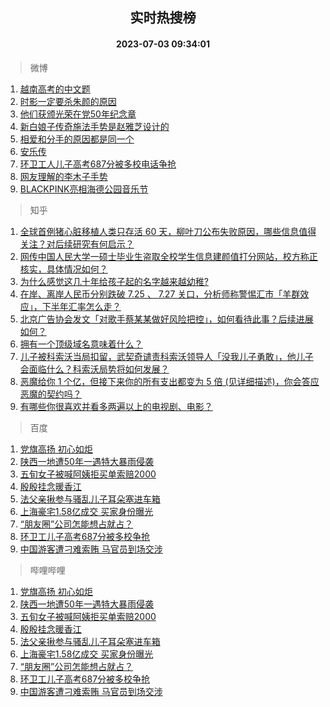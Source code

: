 <div align="center"><h2>实时热搜榜</h2><h4>2023-07-03 09:34:01</h4></div>

> 微博  

1. [越南高考的中文题](https://s.weibo.com/weibo?q=%E8%B6%8A%E5%8D%97%E9%AB%98%E8%80%83%E7%9A%84%E4%B8%AD%E6%96%87%E9%A2%98&t=31&band_rank=1&Refer=top)<br />
2. [时影一定要杀朱颜的原因](https://s.weibo.com/weibo?q=%23%E6%97%B6%E5%BD%B1%E4%B8%80%E5%AE%9A%E8%A6%81%E6%9D%80%E6%9C%B1%E9%A2%9C%E7%9A%84%E5%8E%9F%E5%9B%A0%23&t=31&band_rank=2&Refer=top)<br />
3. [他们获颁光荣在党50年纪念章](https://s.weibo.com/weibo?q=%23%E4%BB%96%E4%BB%AC%E8%8E%B7%E9%A2%81%E5%85%89%E8%8D%A3%E5%9C%A8%E5%85%9A50%E5%B9%B4%E7%BA%AA%E5%BF%B5%E7%AB%A0%23&t=31&band_rank=3&Refer=top)<br />
4. [新白娘子传奇施法手势是赵雅芝设计的](https://s.weibo.com/weibo?q=%23%E6%96%B0%E7%99%BD%E5%A8%98%E5%AD%90%E4%BC%A0%E5%A5%87%E6%96%BD%E6%B3%95%E6%89%8B%E5%8A%BF%E6%98%AF%E8%B5%B5%E9%9B%85%E8%8A%9D%E8%AE%BE%E8%AE%A1%E7%9A%84%23&t=31&band_rank=4&Refer=top)<br />
5. [相爱和分手的原因都是同一个](https://s.weibo.com/weibo?q=%E7%9B%B8%E7%88%B1%E5%92%8C%E5%88%86%E6%89%8B%E7%9A%84%E5%8E%9F%E5%9B%A0%E9%83%BD%E6%98%AF%E5%90%8C%E4%B8%80%E4%B8%AA&t=31&band_rank=5&Refer=top)<br />
6. [安乐传](https://s.weibo.com/weibo?q=%E5%AE%89%E4%B9%90%E4%BC%A0&t=31&band_rank=6&Refer=top)<br />
7. [环卫工人儿子高考687分被多校电话争抢](https://s.weibo.com/weibo?q=%23%E7%8E%AF%E5%8D%AB%E5%B7%A5%E4%BA%BA%E5%84%BF%E5%AD%90%E9%AB%98%E8%80%83687%E5%88%86%E8%A2%AB%E5%A4%9A%E6%A0%A1%E7%94%B5%E8%AF%9D%E4%BA%89%E6%8A%A2%23&t=31&band_rank=7&Refer=top)<br />
8. [网友理解的李木子手势](https://s.weibo.com/weibo?q=%23%E7%BD%91%E5%8F%8B%E7%90%86%E8%A7%A3%E7%9A%84%E6%9D%8E%E6%9C%A8%E5%AD%90%E6%89%8B%E5%8A%BF%23&t=31&band_rank=8&Refer=top)<br />
9. [BLACKPINK亮相海德公园音乐节](https://s.weibo.com/weibo?q=%23BLACKPINK%E4%BA%AE%E7%9B%B8%E6%B5%B7%E5%BE%B7%E5%85%AC%E5%9B%AD%E9%9F%B3%E4%B9%90%E8%8A%82%23&t=31&band_rank=9&Refer=top)<br />

> 知乎  

1. [全球首例猪心脏移植人类只存活 60 天，柳叶刀公布失败原因，哪些信息值得关注？对后续研究有何启示？](https://www.zhihu.com/question/609926133)<br />
2. [网传中国人民大学一硕士毕业生盗取全校学生信息建颜值打分网站，校方称正核实，具体情况如何？](https://www.zhihu.com/question/609906518)<br />
3. [为什么感觉这几十年给孩子起的名字越来越幼稚?](https://www.zhihu.com/question/608128511)<br />
4. [在岸、离岸人民币分别跌破 7.25 、 7.27 关口，分析师称警惕汇市「羊群效应」，下半年汇率怎么走？](https://www.zhihu.com/question/609552420)<br />
5. [北京广告协会发文「对歌手蔡某某做好风险把控」，如何看待此事？后续进展如何？](https://www.zhihu.com/question/609892459)<br />
6. [拥有一个顶级域名意味着什么？](https://www.zhihu.com/question/20091009)<br />
7. [儿子被科索沃当局扣留，武契奇谴责科索沃领导人「没我儿子勇敢」，他儿子会面临什么？科索沃局势将如何发展？](https://www.zhihu.com/question/609485354)<br />
8. [恶魔给你 1 个亿，但接下来你的所有支出都变为 5 倍 (见详细描述)，你会答应恶魔的契约吗？](https://www.zhihu.com/question/608441800)<br />
9. [有哪些你很喜欢并看多两遍以上的电视剧、电影？](https://www.zhihu.com/question/598839861)<br />

> 百度  

1. [党旗高扬 初心如炬](https://www.baidu.com/s?wd=%E5%85%9A%E6%97%97%E9%AB%98%E6%89%AC+%E5%88%9D%E5%BF%83%E5%A6%82%E7%82%AC&sa=fyb_news&rsv_dl=fyb_news)<br />
2. [陕西一地遭50年一遇特大暴雨侵袭](https://www.baidu.com/s?wd=%E9%99%95%E8%A5%BF%E4%B8%80%E5%9C%B0%E9%81%AD50%E5%B9%B4%E4%B8%80%E9%81%87%E7%89%B9%E5%A4%A7%E6%9A%B4%E9%9B%A8%E4%BE%B5%E8%A2%AD&sa=fyb_news&rsv_dl=fyb_news)<br />
3. [五旬女子被喊阿姨拒买单索赔2000](https://www.baidu.com/s?wd=%E4%BA%94%E6%97%AC%E5%A5%B3%E5%AD%90%E8%A2%AB%E5%96%8A%E9%98%BF%E5%A7%A8%E6%8B%92%E4%B9%B0%E5%8D%95%E7%B4%A2%E8%B5%942000&sa=fyb_news&rsv_dl=fyb_news)<br />
4. [殷殷挂念暖香江](https://www.baidu.com/s?wd=%E6%AE%B7%E6%AE%B7%E6%8C%82%E5%BF%B5%E6%9A%96%E9%A6%99%E6%B1%9F&sa=fyb_news&rsv_dl=fyb_news)<br />
5. [法父亲揪参与骚乱儿子耳朵塞进车箱](https://www.baidu.com/s?wd=%E6%B3%95%E7%88%B6%E4%BA%B2%E6%8F%AA%E5%8F%82%E4%B8%8E%E9%AA%9A%E4%B9%B1%E5%84%BF%E5%AD%90%E8%80%B3%E6%9C%B5%E5%A1%9E%E8%BF%9B%E8%BD%A6%E7%AE%B1&sa=fyb_news&rsv_dl=fyb_news)<br />
6. [上海豪宅1.58亿成交 买家身份曝光](https://www.baidu.com/s?wd=%E4%B8%8A%E6%B5%B7%E8%B1%AA%E5%AE%851.58%E4%BA%BF%E6%88%90%E4%BA%A4+%E4%B9%B0%E5%AE%B6%E8%BA%AB%E4%BB%BD%E6%9B%9D%E5%85%89&sa=fyb_news&rsv_dl=fyb_news)<br />
7. [“朋友圈”公司怎能想占就占？](https://www.baidu.com/s?wd=%E2%80%9C%E6%9C%8B%E5%8F%8B%E5%9C%88%E2%80%9D%E5%85%AC%E5%8F%B8%E6%80%8E%E8%83%BD%E6%83%B3%E5%8D%A0%E5%B0%B1%E5%8D%A0%EF%BC%9F&sa=fyb_news&rsv_dl=fyb_news)<br />
8. [环卫工儿子高考687分被多校争抢](https://www.baidu.com/s?wd=%E7%8E%AF%E5%8D%AB%E5%B7%A5%E5%84%BF%E5%AD%90%E9%AB%98%E8%80%83687%E5%88%86%E8%A2%AB%E5%A4%9A%E6%A0%A1%E4%BA%89%E6%8A%A2&sa=fyb_news&rsv_dl=fyb_news)<br />
9. [中国游客遭刁难索贿 马官员到场交涉](https://www.baidu.com/s?wd=%E4%B8%AD%E5%9B%BD%E6%B8%B8%E5%AE%A2%E9%81%AD%E5%88%81%E9%9A%BE%E7%B4%A2%E8%B4%BF+%E9%A9%AC%E5%AE%98%E5%91%98%E5%88%B0%E5%9C%BA%E4%BA%A4%E6%B6%89&sa=fyb_news&rsv_dl=fyb_news)<br />

> 哔哩哔哩  

1. [党旗高扬 初心如炬](https://www.baidu.com/s?wd=%E5%85%9A%E6%97%97%E9%AB%98%E6%89%AC+%E5%88%9D%E5%BF%83%E5%A6%82%E7%82%AC&sa=fyb_news&rsv_dl=fyb_news)<br />
2. [陕西一地遭50年一遇特大暴雨侵袭](https://www.baidu.com/s?wd=%E9%99%95%E8%A5%BF%E4%B8%80%E5%9C%B0%E9%81%AD50%E5%B9%B4%E4%B8%80%E9%81%87%E7%89%B9%E5%A4%A7%E6%9A%B4%E9%9B%A8%E4%BE%B5%E8%A2%AD&sa=fyb_news&rsv_dl=fyb_news)<br />
3. [五旬女子被喊阿姨拒买单索赔2000](https://www.baidu.com/s?wd=%E4%BA%94%E6%97%AC%E5%A5%B3%E5%AD%90%E8%A2%AB%E5%96%8A%E9%98%BF%E5%A7%A8%E6%8B%92%E4%B9%B0%E5%8D%95%E7%B4%A2%E8%B5%942000&sa=fyb_news&rsv_dl=fyb_news)<br />
4. [殷殷挂念暖香江](https://www.baidu.com/s?wd=%E6%AE%B7%E6%AE%B7%E6%8C%82%E5%BF%B5%E6%9A%96%E9%A6%99%E6%B1%9F&sa=fyb_news&rsv_dl=fyb_news)<br />
5. [法父亲揪参与骚乱儿子耳朵塞进车箱](https://www.baidu.com/s?wd=%E6%B3%95%E7%88%B6%E4%BA%B2%E6%8F%AA%E5%8F%82%E4%B8%8E%E9%AA%9A%E4%B9%B1%E5%84%BF%E5%AD%90%E8%80%B3%E6%9C%B5%E5%A1%9E%E8%BF%9B%E8%BD%A6%E7%AE%B1&sa=fyb_news&rsv_dl=fyb_news)<br />
6. [上海豪宅1.58亿成交 买家身份曝光](https://www.baidu.com/s?wd=%E4%B8%8A%E6%B5%B7%E8%B1%AA%E5%AE%851.58%E4%BA%BF%E6%88%90%E4%BA%A4+%E4%B9%B0%E5%AE%B6%E8%BA%AB%E4%BB%BD%E6%9B%9D%E5%85%89&sa=fyb_news&rsv_dl=fyb_news)<br />
7. [“朋友圈”公司怎能想占就占？](https://www.baidu.com/s?wd=%E2%80%9C%E6%9C%8B%E5%8F%8B%E5%9C%88%E2%80%9D%E5%85%AC%E5%8F%B8%E6%80%8E%E8%83%BD%E6%83%B3%E5%8D%A0%E5%B0%B1%E5%8D%A0%EF%BC%9F&sa=fyb_news&rsv_dl=fyb_news)<br />
8. [环卫工儿子高考687分被多校争抢](https://www.baidu.com/s?wd=%E7%8E%AF%E5%8D%AB%E5%B7%A5%E5%84%BF%E5%AD%90%E9%AB%98%E8%80%83687%E5%88%86%E8%A2%AB%E5%A4%9A%E6%A0%A1%E4%BA%89%E6%8A%A2&sa=fyb_news&rsv_dl=fyb_news)<br />
9. [中国游客遭刁难索贿 马官员到场交涉](https://www.baidu.com/s?wd=%E4%B8%AD%E5%9B%BD%E6%B8%B8%E5%AE%A2%E9%81%AD%E5%88%81%E9%9A%BE%E7%B4%A2%E8%B4%BF+%E9%A9%AC%E5%AE%98%E5%91%98%E5%88%B0%E5%9C%BA%E4%BA%A4%E6%B6%89&sa=fyb_news&rsv_dl=fyb_news)<br />
